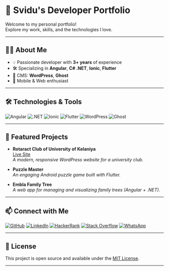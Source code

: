 # 🚀 Svidu's Developer Portfolio

Welcome to my personal portfolio!  
Explore my work, skills, and the technologies I love.

---

## 👨‍💻 About Me

- 💡 Passionate developer with **3+ years** of experience
- 🛠️ Specializing in **Angular**, **C# .NET**, **Ionic**, **Flutter**
- 📰 CMS: **WordPress**, **Ghost**
- 📱 Mobile & Web enthusiast

---

## 🛠️ Technologies & Tools

![Angular](https://img.shields.io/badge/Angular-DD0031?style=for-the-badge&logo=angular&logoColor=white)
![.NET](https://img.shields.io/badge/.NET-512BD4?style=for-the-badge&logo=dotnet&logoColor=white)
![Ionic](https://img.shields.io/badge/Ionic-3880FF?style=for-the-badge&logo=ionic&logoColor=white)
![Flutter](https://img.shields.io/badge/Flutter-02569B?style=for-the-badge&logo=flutter&logoColor=white)
![WordPress](https://img.shields.io/badge/WordPress-21759B?style=for-the-badge&logo=wordpress&logoColor=white)
![Ghost](https://img.shields.io/badge/Ghost-15171A?style=for-the-badge&logo=ghost&logoColor=white)

---

## 🌟 Featured Projects

- **Rotaract Club of University of Kelaniya**  
  [Live Site](https://racuok.lk/)  
  _A modern, responsive WordPress website for a university club._

- **Puzzle Master**  
  _An engaging Android puzzle game built with Flutter._

- **Embla Family Tree**  
  _A web app for managing and visualizing family trees (Angular + .NET)._

---

## 📫 Connect with Me

[![GitHub](https://img.shields.io/badge/GitHub-181717?style=flat&logo=github&logoColor=white)](https://github.com/SVidu96)
[![LinkedIn](https://img.shields.io/badge/LinkedIn-0077B5?style=flat&logo=linkedin&logoColor=white)](https://www.linkedin.com/in/svidu96/)
[![HackerRank](https://img.shields.io/badge/HackerRank-2EC866?style=flat&logo=hackerrank&logoColor=white)](https://www.hackerrank.com/SVidu96)
[![Stack Overflow](https://img.shields.io/badge/Stack%20Overflow-F48024?style=flat&logo=stackoverflow&logoColor=white)](https://stackoverflow.com/users/your-stackoverflow-id)
[![WhatsApp](https://img.shields.io/badge/WhatsApp-25D366?style=flat&logo=whatsapp&logoColor=white)](https://wa.me/your-number)

---

## 📄 License

This project is open source and available under the [MIT License](LICENSE).

---
